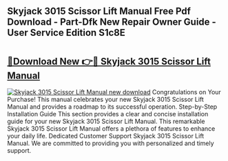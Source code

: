 ## Skyjack 3015 Scissor Lift Manual Free Pdf Download - Part-Dfk New Repair Owner Guide - User Service Edition S1c8E

# <h2><a href="http://bc50742.oget.top/?id=Skyjack+3015+Scissor+Lift+Manual">🔗Download New 👉🔴 Skyjack 3015 Scissor Lift Manual</a></h2>

[![Skyjack 3015 Scissor Lift Manual new download](https://i.imgur.com/5g1atiW.png)](http://bc50742.oget.top/?id=Skyjack+3015+Scissor+Lift+Manual)
Congratulations on Your Purchase! This manual celebrates your new Skyjack 3015 Scissor Lift Manual and provides a roadmap to its successful operation. Step-by-Step Installation Guide This section provides a clear and concise installation guide for your new Skyjack 3015 Scissor Lift Manual. This remarkable Skyjack 3015 Scissor Lift Manual offers a plethora of features to enhance your daily life. Dedicated Customer Support Skyjack 3015 Scissor Lift Manual. We are committed to providing you with personalized and timely support.
